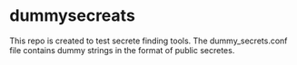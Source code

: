 # dummysecreats
This repo is created to test secrete finding tools.
The dummy_secrets.conf file contains dummy strings in the format of public secretes.
